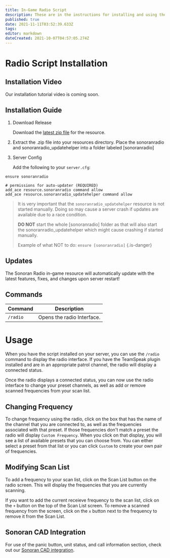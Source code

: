```yaml
---
title: In-Game Radio Script
description: These are in the instructions for installing and using the in-game radio script.
published: true
date: 2021-11-11T03:52:39.633Z
tags: 
editor: markdown
dateCreated: 2021-10-07T04:57:05.274Z
---
```


# Radio Script Installation
## Installation Video
Our installation tutorial video is coming soon.
## Installation Guide
1. Download Release

	Download the [latest zip file](https://download.sonoransoftware.com/sonoranradio/archive/latest.zip) for the resource.
  
2. Extract the .zip file into your resources directory. Place the sonoranradio and sonoranradio_updatehelper into a folder labeled [sonoranradio]
  
3. Server Config

	Add the following to your `server.cfg`:

```
ensure sonoranradio

# permissions for auto-updater (REQUIRED)
add_ace resource.sonoranradio command allow
add_ace resource.sonoranradio_updatehelper command allow
``` 

>   It is very important that the `sonoranradio_updatehelper` resource is not started manually. Doing so may cause a server crash if updates are available due to a race condition.
>
> **DO NOT** start the whole [sonoranradio] folder as that will also start the sonoranradio_updatehelper which might cause crashing if started manually.
>
> Example of what NOT to do:
> `ensure [sonoranradio]`
{.is-danger}

## Updates
The Sonoran Radio in-game resource will automatically update with the latest features, fixes, and changes upon server restart!

## Commands
| Command | Description 								|
| ------- | --------------------------- |
| `/radio`  | Opens the radio Interface.	|

# Usage
When you have the script installed on your server, you can use the `/radio` command to display the radio interface. If you have the TeamSpeak plugin installed and are in an appropriate patrol channel, the radio will display a connected status.

Once the radio displays a connected status, you can now use the radio interface to change your preset channels, as well as add or remove scanned frequencies from your scan list.

## Changing Frequency
To change frequency using the radio, click on the box that has the name of the channel that you are connected to, as well as the frequencies associated with that preset. If those frequencies don't match a preset the radio will display `Custom Frequency`. When you click on that display, you will see a list of available presets that you can choose from. You can either select a preset from that list or you can click `Custom` to create your own pair of frequencies.

## Modifying Scan List
To add a frequency to your scan list, click on the Scan List button on the radio screen. This will display the frequencies that you are currently scanning.

If you want to add the current receieve frequency to the scan list, click on the `+` button on the top of the Scan List screen. To remove a scanned frequency from the screen, click on the `x` button next to the frequency to remove it from the Scan List.

## Sonoran CAD Integration
For use of the panic button, unit status, and call information section, check out our [Sonoran CAD integration](https://info.sonorancad.com/integration-plugins/integration-plugins/available-plugins/sonoran-radio-sonrad).
